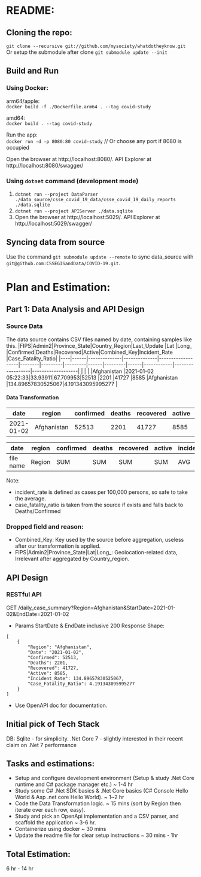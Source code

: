 # README:

## Cloning the repo:
`git clone --recursive git://github.com/mysociety/whatdotheyknow.git`  
Or setup the submodule after clone
`git submodule update --init`

## Build and Run
### Using Docker:
arm64/apple:  
`docker build -f ./Dockerfile.arm64 . --tag covid-study`  

amd64:  
`docker build . --tag covid-study`

Run the app:  
`docker run -d -p 8080:80 covid-study` // Or choose any port if 8080 is occupied

Open the browser at http://localhost:8080/. API Explorer at http://localhost:8080/swagger/

### Using `dotnet` command (development mode)
1. `dotnet run --project DataParser ./data_source/csse_covid_19_data/csse_covid_19_daily_reports ./data.sqlite`
2. `dotnet run --project APIServer ./data.sqlite`
3. Open the browser at http://localhost:5029/.  API Explorer at http://localhost:5029/swagger/

## Syncing data from source
Use the command `git submodule update --remote` to sync data_source with `git@github.com:CSSEGISandData/COVID-19.git`.

# Plan and Estimation:
## Part 1: Data Analysis and API Design
### Source Data
The data source contains CSV files named by date, containing samples like this.
|FIPS|Admin2|Province_State|Country_Region|Last_Update        |Lat     |Long_    |Confirmed|Deaths|Recovered|Active|Combined_Key|Incident_Rate     |Case_Fatality_Ratio|
|----|------|--------------|--------------|-------------------|--------|---------|---------|------|---------|------|------------|------------------|-------------------|
|    |      |              |Afghanistan   |2021-01-02 05:22:33|33.93911|67.709953|52513    |2201  |41727    |8585  |Afghanistan |134.89657830525067|4.191343095995277  |

#### Data Transformation
|date      |region        |confirmed|deaths|recovered|active|incident_rate     |case_fatality_ratio|
|----------|--------------|---------|------|---------|------|------------------|-------------------|
|2021-01-02|Afghanistan   |52513    |2201  |41727    |8585  |134.89657830525067|4.191343095995277  |

|date     |region        |confirmed|deaths|recovered|active|incident_rate     |case_fatality_ratio       |
|---------|--------------|---------|------|---------|------|------------------|--------------------------|
|file name|Region        |SUM      |SUM   |SUM      |SUM   |AVG               |SUM(Deaths)/SUM(Confirmed)|
 
Note:
- incident_rate is defined as cases per 100,000 persons, so safe to take the average.
- case_fatality_ratio is taken from the source if exists and falls back to Deaths/Confirmed


### Dropped field and reason:
- Combined_Key: Key used by the source before aggregation, useless after our transformation is applied.
- FIPS|Admin2|Province_State|Lat|Long_: Geolocation-related data, Irrelevant after aggregated by Country_region.

## API Design
### RESTful API
GET /daily_case_summary?Region=Afghanistan&StartDate=2021-01-02&EndDate=2021-01-02
 - Params StartDate & EndDate inclusive
200 Response Shape:
```
[
    {
        "Region": "Afghanistan",
        "Date": "2021-01-02",
        "Confirmed": 52513,
        "Deaths": 2201,
        "Recovered": 41727,
        "Active": 8585,
        "Incident_Rate": 134.89657830525067,
        "Case_Fatality_Ratio": 4.191343095995277
    }
]
```
* Use OpenAPI doc for documentation.

## Initial pick of Tech Stack
DB: Sqlite - for simplicity.
.Net Core 7 - slightly interested in their recent claim on .Net 7 performance

## Tasks and estimations:
- Setup and configure development environment (Setup & study .Net Core runtime and C# package manager etc.) ~ 1-4 hr
- Study some C# .Net SDK basics & .Net Core basics (C# Console Hello World & Asp .net core Hello World). ~ 1~2 hr
- Code the Data Transformation logic. ~ 15 mins (sort by Region then iterate over each row, easy).
- Study and pick an OpenApi implementation and a CSV parser, and scaffold the application ~ 3-6 hr.
- Containerize using docker ~ 30 mins
- Update the readme file for clear setup instructions ~ 30 mins - 1hr

## Total Estimation:
6 hr - 14 hr